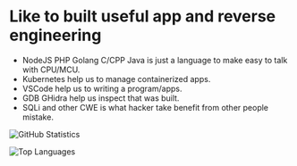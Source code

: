 # Like to built useful app and reverse engineering

- NodeJS PHP Golang C/CPP Java is just a language to make easy to talk with CPU/MCU.
- Kubernetes help us to manage containerized apps.
- VSCode help us to writing a program/apps.
- GDB GHidra help us inspect that was built.
- SQLi and other CWE is what hacker take benefit from other people mistake.

![GitHub Statistics](https://github-readme-stats.vercel.app/api?username=ndunks&count_private=true&show_icons=true&include_all_commits=true)

![Top Languages](https://github-readme-stats.vercel.app/api/top-langs/?username=ndunks&count_private=true&show_icons=true&layout=compact)
<!--
**ndunks/ndunks** is a ✨ _special_ ✨ repository because its `README.md` (this file) appears on your GitHub profile.

Here are some ideas to get you started:

- 🔭 I’m currently working on ...
- 🌱 I’m currently learning ...
- 👯 I’m looking to collaborate on ...
- 🤔 I’m looking for help with ...
- 💬 Ask me about ...
- 📫 How to reach me: ...
- 😄 Pronouns: ...
- ⚡ Fun fact: ...
-->
